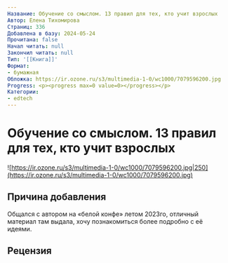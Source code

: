 ```yaml
---
Название: Обучение со смыслом. 13 правил для тех, кто учит взрослых
Автор: Елена Тихомирова
Страниц: 336
Добавлена в базу: 2024-05-24
Прочитана: false
Начал читать: null
Закончил читать: null
Тип: '[[Книга]]'
Формат:
- бумажная
Обложка: https://ir.ozone.ru/s3/multimedia-1-0/wc1000/7079596200.jpg
Progress: <p><progress max=0 value=0></progress></p>
Категории:
- edtech
---
```

# Обучение со смыслом. 13 правил для тех, кто учит взрослых

![https://ir.ozone.ru/s3/multimedia-1-0/wc1000/7079596200.jpg|250](https://ir.ozone.ru/s3/multimedia-1-0/wc1000/7079596200.jpg)

## Причина добавления

Общался с автором на «белой конфе» летом 2023го, отличный материал там выдала, хочу познакомиться более подробно с её идеями.

## Рецензия